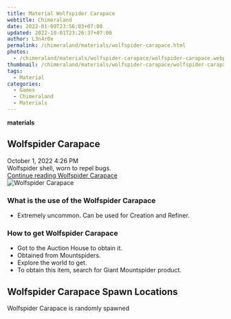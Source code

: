```yaml
---
title: Material Wolfspider Carapace
webtitle: Chimeraland
date: 2022-01-09T23:56:03+07:00
updated: 2022-10-01T23:26:37+07:00
author: L3n4r0x
permalink: /chimeraland/materials/wolfspider-carapace.html
photos:
  - /chimeraland/materials/wolfspider-carapace/wolfspider-carapace.webp
thumbnail: /chimeraland/materials/wolfspider-carapace/wolfspider-carapace.webp
tags:
  - Material
categories:
  - Games
  - Chimeraland
  - Materials
---
```


<section id="bootstrap-wrapper">
  <link
    rel="stylesheet"
    href="https://cdn.statically.io/gh/dimaslanjaka/Web-Manajemen/40ac3225/css/bootstrap-4.5-wrapper.css"
  />
  <div
    class="row g-0 border rounded overflow-hidden flex-md-row mb-4 shadow-sm position-relative"
  >
    <div class="col p-4 d-flex flex-column position-static">
      <strong class="d-inline-block mb-2 text-success">materials</strong>
      <h2 class="mb-0">Wolfspider Carapace</h2>
      <div class="mb-1 text-muted">October 1, 2022 4:26 PM</div>
      <div class="mb-2 border p-1">Wolfspider shell, worn to repel bugs.</div>
      <a
        href="/chimeraland/materials/wolfspider-carapace.html"
        class="stretched-link d-none"
        >Continue reading Wolfspider Carapace</a
      >
    </div>
    <div class="col-auto d-none d-lg-block">
      <img
        src="/chimeraland/materials/wolfspider-carapace/wolfspider-carapace.webp"
        alt="Wolfspider Carapace"
      />
    </div>
  </div>
  <div class="row">
    <div class="col-lg-6 col-12 mb-2">
      <div class="card">
        <div class="card-body">
          <h3 class="card-title">What is the use of the Wolfspider Carapace</h3>
          <div class="card-text">
            <ul>
              <li>Extremely uncommon. Can be used for Creation and Refiner.</li>
            </ul>
          </div>
        </div>
      </div>
    </div>
    <div class="col-lg-6 col-12 mb-2">
      <div class="card">
        <div class="card-body">
          <h3 class="card-title">How to get Wolfspider Carapace</h3>
          <div class="card-text">
            <ul>
              <li>Got to the Auction House to obtain it.</li>
              <li>Obtained from Mountspiders.</li>
              <li>Explore the world to get.</li>
              <li>
                To obtain this item, search for Giant Mountspider product.
              </li>
            </ul>
          </div>
        </div>
      </div>
    </div>
    <div class="col-12 mb-2">
      <h2>Wolfspider Carapace Spawn Locations</h2>
      <p>Wolfspider Carapace is randomly spawned</p>
    </div>
  </div>
</section>